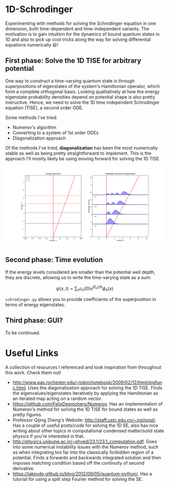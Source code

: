# 1D-Schrodinger
Experimenting with methods for solving the Schrodinger equation in one dimension, both time-dependent and time-independent variants.
The motivation is to gain intuition for the dynamics of bound quantum states in 1D and also to pick up cool tricks along the way for
solving differential equations numerically 😃!

## First phase: Solve the 1D TISE for arbitrary potential ##
One way to construct a time-varying quantum state is through superpositions of eigenstates of the system's Hamiltonian operator, which form a complete orthogonal basis. Looking qualitatively at how the energy eigenstate probability densities depend on potential shape is also pretty instructive. Hence,
we need to solve the 1D time independent Schrodinger equation (TISE), a second order ODE.

Some methods I've tried:
- Numerov's algorithm
- Converting to a system of 1st order ODEs
- Diagonalization approach

Of the methods I've tried, **diagonalization** has been the most numerically stable as well as being pretty straightforward to implement.
This is the approach I'll mostly likely be using moving forward for solving the 1D TISE.

![Example 1](samples/linear_potential_well.png?raw=true "Linear Potential Well")

## Second phase: Time evolution ##
If the energy levels considered are smaller than the potential well depth, they are discrete, allowing us to write the time-varying state as a sum:

$$
  \psi(x,t) = \sum_{n}c_n(0)e^{iE_n{t}/\hbar}\phi_n(x)
$$

`schrodinger.py` allows you to provide coefficients of the superposition in terms of energy eigenstates. 

## Third phase: GUI? ##
To be continued.

# Useful Links
A collection of resources I referenced and took inspiration from throughout this work. Check them out!
- http://www.pas.rochester.edu/~tobin/notebook/2009/02/12/html/eigfunc.html. Uses the diagonalization approach for solving the 1D TISE. Finds the eigenvalues/eigenstates iteratively by applying the Hamiltonian as an iterated map acting on a random vector. 
- https://github.com/FelixDesrochers/Numerov. Has an implementation of Numerov's method for solving the 1D TISE for bound states as well as pretty figures.
- Professor Qijing Zheng's Website: http://staff.ustc.edu.cn/~zqj/post/. Has a couple of useful posts/code for solving the 1D SE, also has nice writing about other topics in computational condensed matter/solid state physics if you're interested in that.
- http://physics.unipune.ac.in/~phyed/23.1/23.1_computation.pdf. Goes into some numerical instability issues with the Numerov method, such as when integrating too far into the classically forbidden region of a potential. Finds a forwards and backwards integrated solution and then imposes matching condition based off the continuity of second derivative.
- https://jakevdp.github.io/blog/2012/09/05/quantum-python/. Has a tutorial for using a split step Fourier method for solving the SE.
